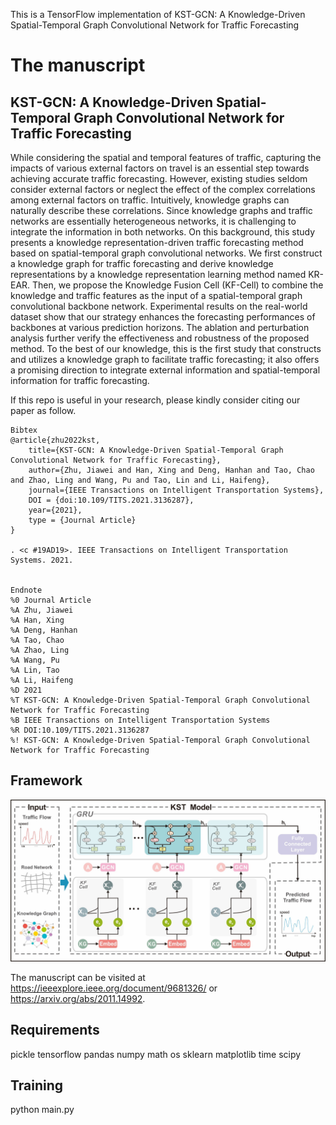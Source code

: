 This is a TensorFlow implementation of KST-GCN: A Knowledge-Driven Spatial-Temporal Graph Convolutional Network for Traffic Forecasting

# The manuscript
## KST-GCN: A Knowledge-Driven Spatial-Temporal Graph Convolutional Network for Traffic Forecasting

While considering the spatial and temporal features of traffic, capturing the impacts of various external factors on travel is an essential step towards achieving accurate traffic forecasting. However, existing studies seldom consider external factors or neglect the effect of the complex correlations among external factors on traffic. Intuitively, knowledge graphs can naturally describe these correlations. Since knowledge graphs and traffic networks are essentially heterogeneous networks, it is challenging to integrate the information in both networks. On this background, this study presents a knowledge representation-driven traffic forecasting method based on spatial-temporal graph convolutional networks. We first construct a knowledge graph for traffic forecasting and derive knowledge representations by a knowledge representation learning method named KR-EAR. Then, we propose the Knowledge Fusion Cell (KF-Cell) to combine the knowledge and traffic features as the input of a spatial-temporal graph convolutional backbone network. Experimental results on the real-world dataset show that our strategy enhances the forecasting performances of backbones at various prediction horizons. The ablation and perturbation analysis further verify the effectiveness and robustness of the proposed method. To the best of our knowledge, this is the first study that constructs and utilizes a knowledge graph to facilitate traffic forecasting; it also offers a promising direction to integrate external information and spatial-temporal information for traffic forecasting.

If this repo is useful in your research, please kindly consider citing our paper as follow.
```
Bibtex
@article{zhu2022kst,
    title={KST-GCN: A Knowledge-Driven Spatial-Temporal Graph Convolutional Network for Traffic Forecasting},
    author={Zhu, Jiawei and Han, Xing and Deng, Hanhan and Tao, Chao and Zhao, Ling and Wang, Pu and Tao, Lin and Li, Haifeng},
    journal={IEEE Transactions on Intelligent Transportation Systems},
    DOI = {doi:10.109/TITS.2021.3136287},
    year={2021},
    type = {Journal Article}
}

. <c #19AD19>. IEEE Transactions on Intelligent Transportation Systems. 2021. 


Endnote
%0 Journal Article
%A Zhu, Jiawei
%A Han, Xing
%A Deng, Hanhan
%A Tao, Chao
%A Zhao, Ling
%A Wang, Pu
%A Lin, Tao
%A Li, Haifeng
%D 2021
%T KST-GCN: A Knowledge-Driven Spatial-Temporal Graph Convolutional Network for Traffic Forecasting
%B IEEE Transactions on Intelligent Transportation Systems
%R DOI:10.109/TITS.2021.3136287
%! KST-GCN: A Knowledge-Driven Spatial-Temporal Graph Convolutional Network for Traffic Forecasting
```

## Framework
<img src="Framework.jpg" width="600px" hight="600px" />

The manuscript can be visited at https://ieeexplore.ieee.org/document/9681326/ or https://arxiv.org/abs/2011.14992.

## Requirements
pickle
tensorflow
pandas
numpy
math
os
sklearn
matplotlib
time
scipy

## Training
python main.py

